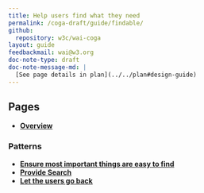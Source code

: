 ```yaml
---
title: Help users find what they need
permalink: /coga-draft/guide/findable/
github:
  repository: w3c/wai-coga
layout: guide
feedbackmail: wai@w3.org
doc-note-type: draft
doc-note-message-md: |
  [See page details in plan](../../plan#design-guide)
---
```


## Pages

- **[Overview](./overview)**

### Patterns

- **[Ensure most important things are easy to find](./conspicuous-primary)**
- **[Provide Search](./search-facility)**
- **[Let the users go back](reviewable-input)**
